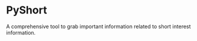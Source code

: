 # PyShort

A comprehensive tool to grab important information related to short interest information.